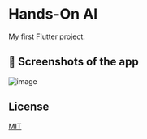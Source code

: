 # Hands-On AI

My first Flutter project.

## 📸 Screenshots of the app
![image](https://user-images.githubusercontent.com/61745477/126072300-dccd1ffe-229f-4b59-8b1a-240c0a783325.png)



## License
[MIT](https://choosealicense.com/licenses/mit/)
